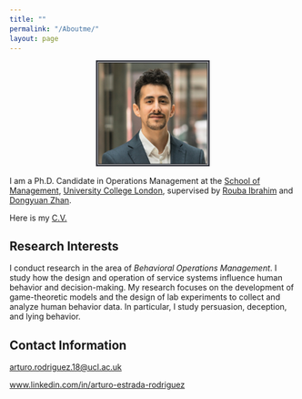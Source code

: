```yaml
---
title: ""
permalink: "/Aboutme/"
layout: page
---
```


<center><img src="PhotoFrame.png" width=200></center>

I am a Ph.D. Candidate in Operations Management at the [School of Management](https://www.mgmt.ucl.ac.uk/), [University College London](https://www.ucl.ac.uk/), supervised by [Rouba Ibrahim](https://www.mgmt.ucl.ac.uk/people/roubaibrahim) and [Dongyuan Zhan](https://www.mgmt.ucl.ac.uk/people/dongyuanzhan). 

Here is my <a href="https://arturoestrada.github.io/CVArturoEstrada.pdf" target="_blank">C.V.</a>

## Research Interests

I conduct research in the area of *Behavioral Operations Management*. I study how the design and operation of service systems influence human behavior and decision-making. My research focuses on the development of game-theoretic models and the design of lab experiments to collect and analyze human behavior data. In particular, I study persuasion, deception, and lying behavior.


## Contact Information

arturo.rodriguez.18@ucl.ac.uk

www.linkedin.com/in/arturo-estrada-rodriguez

